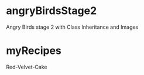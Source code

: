 # angryBirdsStage2
Angry Birds stage 2 with Class Inheritance and Images
# myRecipes
Red-Velvet-Cake